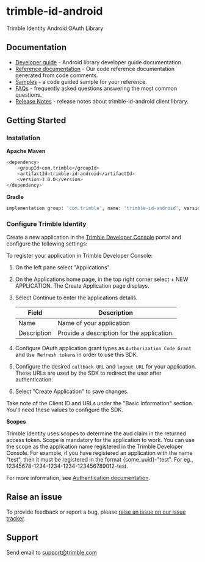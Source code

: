 # trimble-id-android

Trimble Identity Android OAuth Library

## <a name="documentation">Documentation</a>

- [Developer guide](https://github.com/trimble-oss/trimble-id-sdk-docs-for-android/blob/main/docs/DeveloperGuide.md) - Android library developer guide documentation.
- [Reference documentation](https://github.com/trimble-oss/trimble-id-sdk-docs-for-android/blob/main/docs/references/index.md) - Our code reference documentation generated from code comments.
- [Samples](https://github.com/trimble-oss/trimble-id-sdk-docs-for-android/blob/main/samples) - a code guided sample for your reference.
- [FAQs](https://github.com/trimble-oss/trimble-id-sdk-docs-for-android/blob/main/docs/FAQ.md) - frequently asked questions answering the most common questions.
- [Release Notes](https://github.com/trimble-oss/trimble-id-sdk-docs-for-android/blob/main/release-notes/CHANGELOG.md) - release notes about trimble-id-android client library.

## <a name="getting-started">Getting Started</a>

### Installation

**Apache Maven**

```sh
<dependency>
    <groupId>com.trimble</groupId>
    <artifactId>trimble-id-android</artifactId>
    <version>1.0.0</version>
</dependency>
```

**Gradle**
```sh
implementation group: 'com.trimble', name: 'trimble-id-android', version: '1.0.0'
```

### Configure Trimble Identity

Create a new application in the [Trimble Developer Console](https://console.trimble.com/) portal and configure the following settings:

To register your application in Trimble Developer Console:

1. On the left pane select "Applications".

2. On the Applications home page, in the top right corner select + NEW APPLICATION. The Create Application page displays.

3. Select Continue to enter the applications details.

    | Field       | Description |
    | ----------- | ----------- |
    | Name        | Name of your application                    |
    | Description | Provide a description for the application.  |

4. Configure OAuth application grant types as `Authorization Code Grant` and `Use Refresh tokens` in order to use this SDK.

5. Configure the desired `callback URL` and `logout URL` for your application. These URLs are used by the SDK to redirect the user after authentication.

6. Select "Create Application" to save changes.

Take note of the Client ID and URLs under the "Basic Information" section. You'll need these values to configure the SDK.

**Scopes**

Trimble Identity uses scopes to determine the aud claim in the returned access token. Scope is mandatory for the application to work. You can use the scope as the application name registered in the Trimble Developer Console. For example, if you have registered an application with the name "test", then it must be registered in the format {some_uuid}-"test". For eg., 12345678-1234-1234-1234-123456789012-test.

For more information, see [Authentication documentation](https://developer.trimble.com/docs/authentication).

## Raise an issue

To provide feedback or report a bug, please [raise an issue on our issue tracker](https://github.com/trimble-oss/trimble-id-sdk-docs-for-android/issues).

## <a name="support">Support</a>

Send email to [support@trimble.com](mailto:support@trimble.com)
